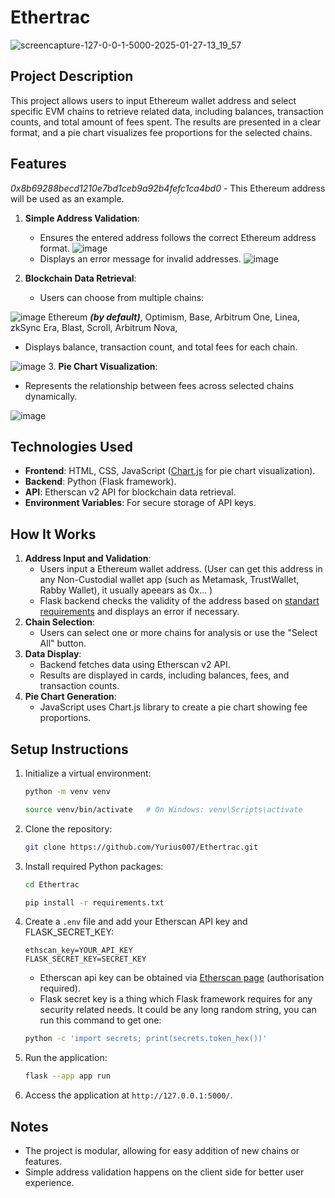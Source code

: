 # Ethertrac
![screencapture-127-0-0-1-5000-2025-01-27-13_19_57](https://github.com/user-attachments/assets/77020326-12f9-44be-a3b4-f41038fbdc7e)

## Project Description
This project allows users to input Ethereum wallet address and select specific EVM chains to retrieve related data, including balances, transaction counts, and total amount of fees spent. The results are presented in a clear format, and a pie chart visualizes fee proportions for the selected chains.

## Features
*0x8b69288becd1210e7bd1ceb9a92b4fefc1ca4bd0* - This Ethereum address will be used as an example.
1. **Simple Address Validation**:
   - Ensures the entered address follows the correct Ethereum address format.
![image](https://github.com/user-attachments/assets/4dde291d-fe4b-49f7-8029-e40bbf0db745)
   - Displays an error message for invalid addresses.
![image](https://github.com/user-attachments/assets/79d225e7-7dc5-483b-aaee-76d519cc1e9d)

2. **Blockchain Data Retrieval**:
   - Users can choose from multiple chains:
     
![image](https://github.com/user-attachments/assets/76cd1cad-45e2-48e2-87c2-5ab0530e1810)
      Ethereum ***(by default)***,
      Optimism,
      Base,
      Arbitrum One,
      Linea,
      zkSync Era,
      Blast,
      Scroll,
      Arbitrum Nova,
   - Displays balance, transaction count, and total fees for each chain.
     
![image](https://github.com/user-attachments/assets/78016117-0323-4f8a-831c-090b8088147e)
3. **Pie Chart Visualization**:
   - Represents the relationship between fees across selected chains dynamically.
     
![image](https://github.com/user-attachments/assets/875cce4a-65a4-4306-ae0a-b81a932378b8)


## Technologies Used
- **Frontend**: HTML, CSS, JavaScript ([Chart.js](https://www.chartjs.org/docs/latest/) for pie chart visualization).
- **Backend**: Python (Flask framework).
- **API**: Etherscan v2 API for blockchain data retrieval.
- **Environment Variables**: For secure storage of API keys.

## How It Works
1. **Address Input and Validation**:
   - Users input a Ethereum wallet address. (User can get this address in any Non-Custodial wallet app (such as Metamask, TrustWallet, Rabby Wallet), it usually apeears as 0x... )
   - Flask backend checks the validity of the address based on [standart requirements](https://www.geeksforgeeks.org/ethereum-address-validation-using-regular-expressions/) and displays an error if necessary.
2. **Chain Selection**:
   - Users can select one or more chains for analysis or use the "Select All" button.
3. **Data Display**:
   - Backend fetches data using Etherscan v2 API.
   - Results are displayed in cards, including balances, fees, and transaction counts.
4. **Pie Chart Generation**:
   - JavaScript uses Chart.js library to create a pie chart showing fee proportions.

## Setup Instructions
1. Initialize a virtual environment:
   ```bash
   python -m venv venv

   source venv/bin/activate   # On Windows: venv\Scripts\activate
   ```
2. Clone the repository:
   ```bash
   git clone https://github.com/Yurius007/Ethertrac.git
   ```
3. Install required Python packages:
   ```bash
   cd Ethertrac
   
   pip install -r requirements.txt
   ```
4. Create a `.env` file and add your Etherscan API key and FLASK_SECRET_KEY:
   ```
   ethscan_key=YOUR_API_KEY
   FLASK_SECRET_KEY=SECRET_KEY
   ```
   - Etherscan api key can be obtained via [Etherscan page](https://etherscan.io/apis) (authorisation required).
   - Flask secret key is a thing which Flask framework requires for any security related needs. It could be any long random string, you can run this command to get one:
   ```bash
   python -c 'import secrets; print(secrets.token_hex())'
   ```
5. Run the application:
   ```bash
   flask --app app run
   ```
6. Access the application at `http://127.0.0.1:5000/`.

## Notes
- The project is modular, allowing for easy addition of new chains or features.
- Simple address validation happens on the client side for better user experience.

